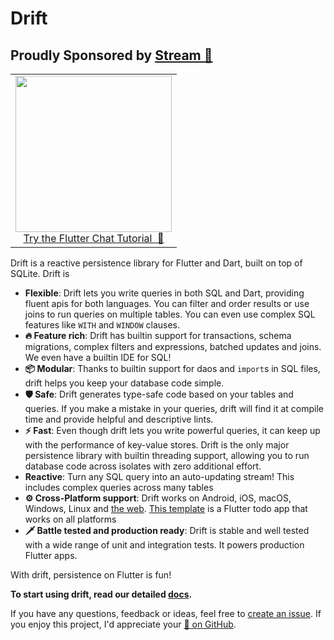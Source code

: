 # Drift

## Proudly Sponsored by [Stream 💙](https://getstream.io/chat/sdk/flutter/?utm_source=Moor&utm_medium=Github_Repo_Content_Ad&utm_content=Developer&utm_campaign=Moor_July2022_FlutterChatSDK_klmh22)

<p align="center">
<table>
    <tbody>
        <tr>
            <td align="center">
                <a href="https://getstream.io/chat/sdk/flutter/?utm_source=Moor&utm_medium=Github_Repo_Content_Ad&utm_content=Developer&utm_campaign=Moor_July2022_FlutterChatSDK_klmh22" target="_blank"><img width="250px" src="https://stream-blog.s3.amazonaws.com/blog/wp-content/uploads/fc148f0fc75d02841d017bb36e14e388/Stream-logo-with-background-.png"/></a><br/><span><a href="https://getstream.io/chat/sdk/flutter/?utm_source=Moor&utm_medium=Github_Repo_Content_Ad&utm_content=Developer&utm_campaign=Moor_July2022_FlutterChatSDK_klmh22" target="_blank">Try the Flutter Chat Tutorial &nbsp💬</a></span>
            </td>
        </tr>
    </tbody>
</table>
</p>

Drift is a reactive persistence library for Flutter and Dart, built on top of
SQLite.
Drift is

- __Flexible__: Drift lets you write queries in both SQL and Dart,
providing fluent apis for both languages. You can filter and order results
or use joins to run queries on multiple tables. You can even use complex
SQL features like `WITH` and `WINDOW` clauses.
- __🔥 Feature rich__: Drift has builtin support for transactions, schema
migrations, complex filters and expressions, batched updates and joins. We
even have a builtin IDE for SQL!
- __📦 Modular__: Thanks to builtin support for daos and `import`s in SQL files, drift helps you keep your database code simple.
- __🛡️ Safe__: Drift generates type-safe code based on your tables and queries. If you make a mistake in your queries, drift will find it at compile time and
provide helpful and descriptive lints.
- __⚡ Fast__: Even though drift lets you write powerful queries, it can keep
up with the performance of key-value stores. Drift is the only major persistence library with builtin threading support, allowing you to run database code across isolates with zero additional effort.
- __Reactive__: Turn any SQL query into an auto-updating stream! This includes complex queries across many tables
- __⚙️ Cross-Platform support__: Drift works on Android, iOS, macOS, Windows, Linux and [the web](https://drift.simonbinder.eu/web). [This template](https://github.com/simolus3/drift/tree/develop/examples/app) is a Flutter todo app that works on all platforms
- __🗡️ Battle tested and production ready__: Drift is stable and well tested with a wide range of unit and integration tests. It powers production Flutter apps.

With drift, persistence on Flutter is fun!

__To start using drift, read our detailed [docs](https://drift.simonbinder.eu/docs/getting-started/).__


If you have any questions, feedback or ideas, feel free to [create an
issue](https://github.com/simolus3/drift/issues/new). If you enjoy this
project, I'd appreciate your [🌟 on GitHub](https://github.com/simolus3/drift/).
